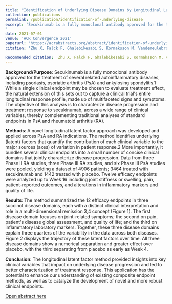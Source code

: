 ```yaml
---
title: "Identification of Underlying Disease Domains by Longitudinal Latent Factor Analysis for Secukinumab Treated Patients in Psoriatic Arthritis and Rheumatoid Arthritis Trials"
collection: publications
permalink: /publication/identification-of-underlying-disease
excerpt: 'Secukinumab is a fully monoclonal antibody approved for the treatment of several related autoinflammatory diseases, including psoriasis, psoriatic arthritis (PsA) and ankylosing spondylitis.1 While a single clinical endpoint may be chosen to evaluate treatment effect, the natural extension of this sets out to capture a clinical trials entire longitudinal response profile, made up of multifaceted signs and symptoms. The objective of this analysis is to characterize disease progression and treatment response to secukinumab, across a wide range of clinical variables, thereby complementing traditional analyses of standard endpoints in PsA and rheumatoid arthritis (RA).
'
date: 2021-07-01
venue: 'ACR Convergence 2021'
paperurl: 'https://acrabstracts.org/abstract/identification-of-underlying-disease-domains-by-longitudinal-latent-factor-analysis-for-secukinumab-treated-patients-in-psoriatic-arthritis-and-rheumatoid-arthritis-trials/'
citation: 'Zhu X, Falck F, Ghalebikesabi S, Kormaksson M, Vandemeulebroecke M, Zhang C, Santos L, Hei Kwok C, West D, Mallon A, Martin R, Readie A, Gandhi K, Ligozio G, Nicholson G. (2021). &quot;Identification of Underlying Disease Domains by Longitudinal Latent Factor Analysis for Secukinumab Treated Patients in Psoriatic Arthritis and Rheumatoid Arthritis Trials.&quot; <i>ACR Convergence 2021</i>. 1(2).'

Recommended citation:  Zhu X, Falck F, Ghalebikesabi S, Kormaksson M, Vandemeulebroecke M, Zhang C, Santos L, Hei Kwok C, West D, Mallon A, Martin R, Readie A, Gandhi K, Ligozio G, Nicholson G. Identification of Underlying Disease Domains by Longitudinal Latent Factor Analysis for Secukinumab Treated Patients in Psoriatic Arthritis and Rheumatoid Arthritis Trials [abstract]. Arthritis Rheumatol. 2021; 73 (suppl 10). https://acrabstracts.org/abstract/identification-of-underlying-disease-domains-by-longitudinal-latent-factor-analysis-for-secukinumab-treated-patients-in-psoriatic-arthritis-and-rheumatoid-arthritis-trials/. Accessed November 1, 2021. 
---
```

**Background/Purpose**: Secukinumab is a fully monoclonal antibody approved for the treatment of several related autoinflammatory diseases, including psoriasis, psoriatic arthritis (PsA) and ankylosing spondylitis.1 While a single clinical endpoint may be chosen to evaluate treatment effect, the natural extension of this sets out to capture a clinical trial's entire longitudinal response profile, made up of multifaceted signs and symptoms. The objective of this analysis is to characterize disease progression and treatment response to secukinumab, across a wide range of clinical variables, thereby complementing traditional analyses of standard endpoints in PsA and rheumatoid arthritis (RA).

**Methods**: A novel longitudinal latent factor approach was developed and applied across PsA and RA indications. The method identifies underlying (latent) factors that quantify the contribution of each clinical variable to the major sources (axes) of variation in patient response.2 More importantly, it bundles several clinical endpoints into a small number of concise clinical domains that jointly characterize disease progression. Data from three Phase II RA studies, three Phase III RA studies, and six Phase III PsA studies were pooled, yielding a dataset of 4906 patients; 3464 treated with secukinumab and 1442 treated with placebo. Twelve efficacy endpoints were analyzed up to Week 16 including joint stiffness or swelling, pain, patient-reported outcomes, and alterations in inflammatory markers and quality of life.

**Results**: The method summarized the 12 efficacy endpoints in three succinct disease domains, each with a distinct clinical interpretation and role in a multi-dimensional remission 3,4 concept (Figure 1). The first disease domain focuses on joint-related symptoms; the second on pain, patient's disease global assessment, and quality of life; and the third on inflammatory laboratory markers. Together, these three disease domains explain three quarters of the variability in the data across both diseases. Figure 2 displays the trajectory of these latent factors over time. All three disease domains show a numerical separation and greater effect over placebo, with the third separating from placebo as early as Week 4.

**Conclusion**: The longitudinal latent factor method provided insights into key clinical variables that impact on underlying disease progression and led to better characterization of treatment response. This application has the potential to enhance our understanding of existing composite endpoint methods, as well as to catalyze the development of novel and more robust clinical endpoints.

[Open abstract here](https://acrabstracts.org/abstract/identification-of-underlying-disease-domains-by-longitudinal-latent-factor-analysis-for-secukinumab-treated-patients-in-psoriatic-arthritis-and-rheumatoid-arthritis-trials/)

